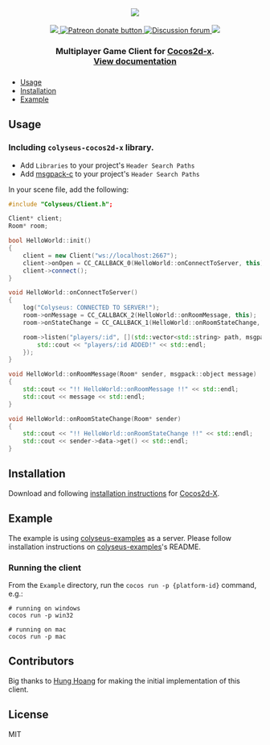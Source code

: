 <div align="center">
  <a href="https://github.com/gamestdio/colyseus">
    <img src="https://github.com/gamestdio/colyseus/blob/master/media/header.png?raw=true" />
  </a>
  <br>
  <br>
  <a href="https://npmjs.com/package/colyseus">
    <img src="https://img.shields.io/npm/dm/colyseus.svg?style=for-the-badge">
  </a>
  <a href="https://patreon.com/endel" title="Donate to this project using Patreon">
    <img src="https://img.shields.io/badge/patreon-donate-yellow.svg?style=for-the-badge" alt="Patreon donate button" />
  </a>
  <a href="http://discuss.colyseus.io" title="Discuss on Forum">
    <img src="https://img.shields.io/badge/discuss-on%20forum-brightgreen.svg?style=for-the-badge&colorB=b400ff" alt="Discussion forum" />
  </a>
  <a href="https://discord.gg/RY8rRS7">
    <img src="https://img.shields.io/discord/525739117951320081.svg?style=for-the-badge">
  </a>
  <h3>
     Multiplayer Game Client for <a href="https://github.com/cocos2d/cocos2d-x">Cocos2d-x</a>. <br /><a href="http://colyseus.io/docs/">View documentation</a>
  <h3>
</div>

- [Usage](#installation)
- [Installation](#installation)
- [Example](#example)

## Usage

### Including `colyseus-cocos2d-x` library.

- Add `Libraries` to your project's `Header Search Paths`
- Add [msgpack-c](https://github.com/msgpack/msgpack-c) to your project's `Header Search Paths`

In your scene file, add the following:

```cpp
#include "Colyseus/Client.h";

Client* client;
Room* room;

bool HelloWorld::init()
{
    client = new Client("ws://localhost:2667");
    client->onOpen = CC_CALLBACK_0(HelloWorld::onConnectToServer, this);
    client->connect();
}

void HelloWorld::onConnectToServer()
{
    log("Colyseus: CONNECTED TO SERVER!");
    room->onMessage = CC_CALLBACK_2(HelloWorld::onRoomMessage, this);
    room->onStateChange = CC_CALLBACK_1(HelloWorld::onRoomStateChange, this);

    room->listen("players/:id", [](std::vector<std::string> path, msgpack::object change) -> void {
        std::cout << "players/:id ADDED!" << std::endl;
    });
}

void HelloWorld::onRoomMessage(Room* sender, msgpack::object message)
{
    std::cout << "!! HelloWorld::onRoomMessage !!" << std::endl;
    std::cout << message << std::endl;
}

void HelloWorld::onRoomStateChange(Room* sender)
{
    std::cout << "!! HelloWorld::onRoomStateChange !!" << std::endl;
    std::cout << sender->data->get() << std::endl;
}
```


## Installation

Download and following [installation instructions](https://github.com/cocos2d/cocos2d-x#download-stable-versions) for [Cocos2d-X](http://www.cocos2d-x.org/download).

## Example

The example is using [colyseus-examples](https://github.com/colyseus/colyseus-examples) as a server. Please follow installation instructions on [colyseus-examples](https://github.com/colyseus/colyseus-examples)'s README.

### Running the client

From the `Example` directory, run the `cocos run -p {platform-id}` command,
e.g.:

```
# running on windows
cocos run -p win32
```

```
# running on mac
cocos run -p mac
```

## Contributors

Big thanks to [Hung Hoang](https://github.com/chunho32) for making the initial
implementation of this client.

## License

MIT
